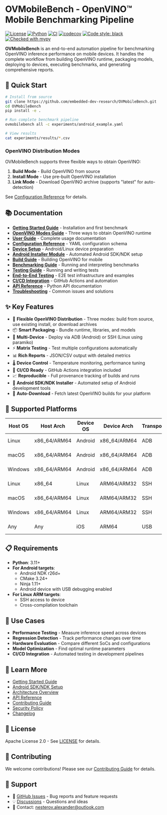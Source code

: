 # OVMobileBench - OpenVINO™ Mobile Benchmarking Pipeline

[![License](https://img.shields.io/badge/License-Apache_2.0-blue.svg)](https://opensource.org/licenses/Apache-2.0)
[![Python](https://img.shields.io/badge/python-3.11+-blue.svg)](https://www.python.org/downloads/)
[![CI](https://github.com/embedded-dev-research/OVMobileBench/actions/workflows/bench.yml/badge.svg)](https://github.com/embedded-dev-research/OVMobileBench/actions)
[![codecov](https://codecov.io/gh/embedded-dev-research/OVMobileBench/branch/main/graph/badge.svg)](https://codecov.io/gh/embedded-dev-research/OVMobileBench)
[![Code style: black](https://img.shields.io/badge/code%20style-black-000000.svg)](https://github.com/psf/black)
[![Checked with mypy](https://www.mypy-lang.org/static/mypy_badge.svg)](https://mypy-lang.org/)

**OVMobileBench** is an end-to-end automation pipeline for benchmarking OpenVINO inference performance on mobile devices. It handles the complete workflow from building OpenVINO runtime, packaging models, deploying to devices, executing benchmarks, and generating comprehensive reports.

## 🚀 Quick Start

```bash
# Install from source
git clone https://github.com/embedded-dev-research/OVMobileBench.git
cd OVMobileBench
pip install -e .

# Run complete benchmark pipeline
ovmobilebench all -c experiments/android_example.yaml

# View results
cat experiments/results/*.csv
```

### OpenVINO Distribution Modes

OVMobileBench supports three flexible ways to obtain OpenVINO:

1. **Build Mode** - Build OpenVINO from source
2. **Install Mode** - Use pre-built OpenVINO installation
3. **Link Mode** - Download OpenVINO archive (supports "latest" for auto-detection)

See [Configuration Reference](docs/configuration.md) for details.

## 📚 Documentation

- **[Getting Started Guide](docs/getting-started.md)** - Installation and first benchmark
- **[OpenVINO Modes Guide](docs/openvino-modes.md)** - Three ways to obtain OpenVINO runtime
- **[User Guide](docs/user-guide.md)** - Complete usage documentation
- **[Configuration Reference](docs/configuration.md)** - YAML configuration schema
- **[Device Setup](docs/device-setup.md)** - Android/Linux device preparation
- **[Android Installer Module](docs/android_installer.md)** - Automated Android SDK/NDK setup
- **[Build Guide](docs/build-guide.md)** - Building OpenVINO for mobile
- **[Benchmarking Guide](docs/benchmarking.md)** - Running and interpreting benchmarks
- **[Testing Guide](docs/testing.md)** - Running and writing tests
- **[End-to-End Testing](docs/e2e-testing.md)** - E2E test infrastructure and examples
- **[CI/CD Integration](docs/ci-cd.md)** - GitHub Actions and automation
- **[API Reference](docs/api-reference.md)** - Python API documentation
- **[Troubleshooting](docs/troubleshooting.md)** - Common issues and solutions

## ✨ Key Features

- 🔨 **Flexible OpenVINO Distribution** - Three modes: build from source, use existing install, or download archives
- 📦 **Smart Packaging** - Bundle runtime, libraries, and models
- 🚀 **Multi-Device** - Deploy via ADB (Android) or SSH (Linux using paramiko)
- ⚡ **Matrix Testing** - Test multiple configurations automatically
- 📊 **Rich Reports** - JSON/CSV output with detailed metrics
- 🌡️ **Device Control** - Temperature monitoring, performance tuning
- 🔄 **CI/CD Ready** - GitHub Actions integration included
- 📈 **Reproducible** - Full provenance tracking of builds and runs
- 🤖 **Android SDK/NDK Installer** - Automated setup of Android development tools
- 🔗 **Auto-Download** - Fetch latest OpenVINO builds for your platform

## 🔧 Supported Platforms

| Host OS | Host Arch    | Device OS | Device Arch  | Transport | Library   | Status     |
|---------|--------------|-----------|--------------|-----------|-----------|------------|
| Linux   | x86_64/ARM64 | Android   | x86_64/ARM64 | ADB       | adbutils  | ✅ Stable  |
| macOS   | x86_64/ARM64 | Android   | x86_64/ARM64 | ADB       | adbutils  | ✅ Stable  |
| Windows | x86_64/ARM64 | Android   | x86_64/ARM64 | ADB       | adbutils  | ✅ Stable  |
| Linux   | x86_64       | Linux     | ARM64/ARM32  | SSH       | paramiko  | ✅ Stable  |
| macOS   | x86_64/ARM64 | Linux     | ARM64/ARM32  | SSH       | paramiko  | ✅ Stable  |
| Windows | x86_64/ARM64 | Linux     | ARM64/ARM32  | SSH       | paramiko  | ✅ Stable  |
| Any     | Any          | iOS       | ARM64        | USB       | -         | 🚧 Planned |

## 📋 Requirements

- **Python**: 3.11+
- **For Android targets**:
  - Android NDK r26d+
  - CMake 3.24+
  - Ninja 1.11+
  - Android device with USB debugging enabled
- **For Linux ARM targets**:
  - SSH access to device
  - Cross-compilation toolchain

## 🎯 Use Cases

- **Performance Testing** - Measure inference speed across devices
- **Regression Detection** - Track performance changes over time
- **Hardware Evaluation** - Compare different SoCs and configurations
- **Model Optimization** - Find optimal runtime parameters
- **CI/CD Integration** - Automated testing in development pipelines

## 📖 Learn More

- [Getting Started Guide](docs/getting-started.md)
- [Android SDK/NDK Setup](docs/android-setup.md)
- [Architecture Overview](docs/architecture.md)
- [API Reference](docs/api-reference.md)
- [Contributing Guide](CONTRIBUTING.md)
- [Security Policy](SECURITY.md)
- [Changelog](CHANGELOG.md)

## 📄 License

Apache License 2.0 - See [LICENSE](LICENSE) for details.

## 🤝 Contributing

We welcome contributions! Please see our [Contributing Guide](CONTRIBUTING.md) for details.

## 💬 Support

- 📝 [GitHub Issues](https://github.com/embedded-dev-research/OVMobileBench/issues) - Bug reports and feature requests
- 💡 [Discussions](https://github.com/embedded-dev-research/OVMobileBench/discussions) - Questions and ideas
- 📧 Contact: <nesterov.alexander@outlook.com>
